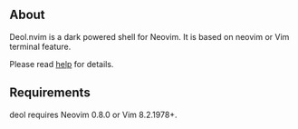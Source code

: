 ## About

Deol.nvim is a dark powered shell for Neovim. It is based on neovim or Vim
terminal feature.

Please read [help](doc/deol.txt) for details.

## Requirements

deol requires Neovim 0.8.0 or Vim 8.2.1978+.
